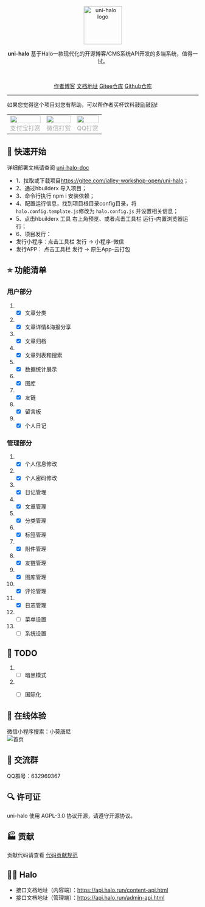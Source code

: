 <p align="center">
    <a href="https://uni-halo.925i.cn" target="_blank" rel="noopener noreferrer">
        <img width="100" src="https://b.925i.cn/uni_halo/uni_halo_logo.png" alt="uni-halo logo" />
    </a>
</p>

<p align="center"><b>uni-halo</b> 基于Halo一款现代化的开源博客/CMS系统API开发的多端系统，值得一试。</p>
 
<br />
<p align="center">
	<a href="https://b.925i.cn">作者博客</a>
	<a href="https://uni-halo.925i.cn">文档地址</a>
	<a href="https://gitee.com/ialley-workshop-open/uni-halo">Gitee仓库</a>
	<a href="https://github.com/ialley-workshop-open/uni-halo">Github仓库</a>
</p>

---

如果您觉得这个项目对您有帮助，可以帮作者买杯饮料鼓励鼓励!

<table rules="none" align="center" border="0">
	<tr>
		<td>
			<center>
				<img src="https://uni-halo.925i.cn/qrcode/zfb.png" width="100%" />
				<br/>
				<font color="AAAAAA">支付宝打赏</font>
			</center>
		</td>
			<td>
			<center>
				<img src="https://uni-halo.925i.cn/qrcode/wx.png" width="100%" />
				<br/>
				<font color="AAAAAA">微信打赏</font>
			</center>
		</td>
			<td>
			<center>
				<img src="https://uni-halo.925i.cn/qrcode/qq.png" width="100%" />
				<br/>
				<font color="AAAAAA">QQ打赏</font>
			</center>
		</td>
	</tr>
</table>


## 🌸 快速开始

详细部署文档请查阅 [uni-halo-doc](https://uni-halo.925i.cn/)

- 1、拉取或下载项目<https://gitee.com/ialley-workshop-open/uni-halo>；
- 2、通过hbuilderx 导入项目；
- 3、命令行执行 npm i 安装依赖； 
- 4、配置运行信息，找到项目根目录config目录，将`halo.config.template.js`修改为 `halo.config.js` 并设置相关信息；
- 5、点击hbuilderx 工具 右上角预览、或者点击工具栏 运行-内置浏览器运行；
- 6、项目发行：
-    发行小程序：点击工具栏 发行 -> 小程序-微信
-    发行APP：  点击工具栏 发行 -> 原生App-云打包


## ⭐️ 功能清单

### 用户部分
1. - [x] 文章分类
2. - [x] 文章详情&海报分享
3. - [x] 文章归档
4. - [x] 文章列表和搜索
5. - [x] 数据统计展示
6. - [x] 图库
7. - [x] 友链
8. - [x] 留言板
9. - [x] 个人日记

### 管理部分
1. - [x] 个人信息修改
2. - [x] 个人密码修改
3. - [x] 日记管理
4. - [x] 文章管理
5. - [x] 分类管理
6. - [x] 标签管理
7. - [x] 附件管理
8. - [x] 友链管理
9. - [x] 图库管理
10. - [x] 评论管理
11. - [x] 日志管理
12. - [ ] 菜单设置
13. - [ ] 系统设置

## 📃 TODO
1. - [ ] 暗黑模式
2. - [ ] 国际化


## 🌈 在线体验

微信小程序搜索：小莫唐尼
<br/>
![首页](https://uni-halo.925i.cn/assets/wx_white.51824be0.png)
 
## 🌈 交流群

QQ群号：632969367
 
## 🔍 许可证

uni-halo 使用 AGPL-3.0 协议开源，请遵守开源协议。

## 🏭 贡献

贡献代码请查看 [代码贡献规范](https://uni-halo.925i.cn/standard/category.html)

## 🙆‍♂ Halo  
- 接口文档地址（内容端）：<https://api.halo.run/content-api.html> 
- 接口文档地址（管理端）：<https://api.halo.run/admin-api.html> 
